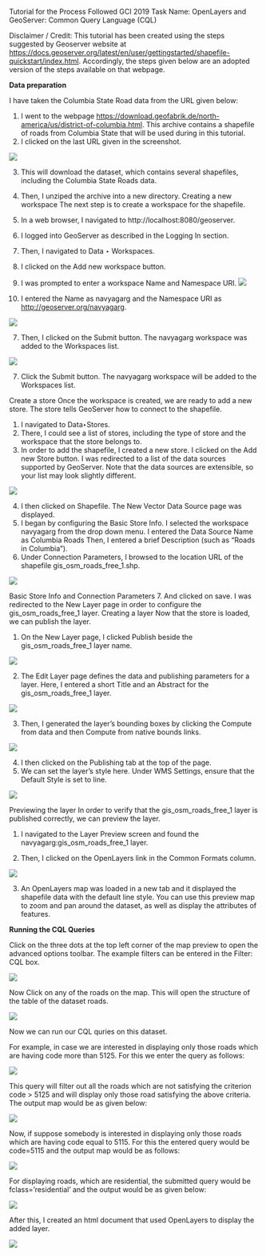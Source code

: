 Tutorial for the Process Followed
GCI 2019 Task Name: OpenLayers and GeoServer: Common Query Language (CQL)

Disclaimer / Credit: This tutorial has been created using the steps suggested by Geoserver website at https://docs.geoserver.org/latest/en/user/gettingstarted/shapefile-quickstart/index.html. Accordingly, the steps given below are an adopted version of the steps available on that webpage.

**Data preparation**

I have taken the Columbia State Road data from the URL given below:
1. I went to the webpage https://download.geofabrik.de/north-america/us/district-of-columbia.html. This archive contains a shapefile of roads from Columbia State that will be used during in this tutorial.
2. I clicked on the last URL given in the screenshot.

![](https://github.com/navgarg/gci-2019/blob/master/GeoServer-WMS/Images/0000.png)

3. This will download the dataset, which contains several shapefiles, including the Columbia State Roads data.
4. Then, I unziped the archive into a new directory.
Creating a new workspace
The next step is to create a workspace for the shapefile. 
1. In a web browser, I navigated to http://localhost:8080/geoserver.
2. I logged into GeoServer as described in the Logging In section.
3. Then, I navigated to Data ‣ Workspaces.

4. I clicked on the Add new workspace button.
5. I was prompted to enter a workspace Name and Namespace URI.
![](https://github.com/navgarg/gci-2019/blob/master/GeoServer-WMS/Images/geoserver4.png)
 
6. I entered the Name as navyagarg and the Namespace URI as http://geoserver.org/navyagarg.

![](https://github.com/navgarg/gci-2019/blob/master/GeoServer-WMS/Images/geoserver5.png)

7. Then, I clicked on the Submit button. The navyagarg workspace was added to the Workspaces list.

![](https://github.com/navgarg/gci-2019/blob/master/GeoServer-WMS/Images/geoserver5.png)
 
7. Click the Submit button. The navyagarg workspace will be added to the Workspaces list.


Create a store
Once the workspace is created, we are ready to add a new store. The store tells GeoServer how to connect to the shapefile.
1. I navigated to Data‣Stores.
2. There, I could see a list of stores, including the type of store and the workspace that the store belongs to.
3. In order to add the shapefile, I created a new store. I clicked on the Add new Store button. I was redirected to a list of the data sources supported by GeoServer. 
Note that the data sources are extensible, so your list may look slightly different.
 
 ![](https://github.com/navgarg/gci-2019/blob/master/GeoServer-WMS/Images/geoserver6.png)
 
4. I then clicked on Shapefile. The New Vector Data Source page was displayed.
5. I began by configuring the Basic Store Info.
I selected the workspace navyagarg from the drop down menu. 
I entered the Data Source Name as Columbia Roads 
Then, I entered a brief Description (such as “Roads in Columbia”). 
6. Under Connection Parameters, I browsed to the location URL of the shapefile gis_osm_roads_free_1.shp.

![](https://github.com/navgarg/gci-2019/blob/master/GeoServer-WMS/Images/geoserver7.png)
 
Basic Store Info and Connection Parameters
7. And clicked on save. I was redirected to the New Layer page in order to configure the gis_osm_roads_free_1 layer.
Creating a layer
Now that the store is loaded, we can publish the layer.
1. On the New Layer page, I clicked Publish beside the gis_osm_roads_free_1 layer name.
 
![](https://github.com/navgarg/gci-2019/blob/master/GeoServer-WMS/Images/geoserver8.png)
 
2. The Edit Layer page defines the data and publishing parameters for a layer. Here, I entered a short Title and an Abstract for the gis_osm_roads_free_1 layer.

![](https://github.com/navgarg/gci-2019/blob/master/GeoServer-WMS/Images/geoserver9.png)

3. Then, I generated the layer’s bounding boxes by clicking the Compute from data and then Compute from native bounds links.
 
![](https://github.com/navgarg/gci-2019/blob/master/GeoServer-WMS/Images/geoserver10.png)
 
4. I then clicked on the Publishing tab at the top of the page.
5. We can set the layer’s style here. Under WMS Settings, ensure that the Default Style is set to line.
 
![](https://github.com/navgarg/gci-2019/blob/master/GeoServer-WMS/Images/15.png)
 

Previewing the layer
In order to verify that the gis_osm_roads_free_1 layer is published correctly, we can preview the layer.
1. I navigated to the Layer Preview screen and found the navyagarg:gis_osm_roads_free_1 layer.

2. Then, I clicked on the OpenLayers link in the Common Formats column.

![](https://github.com/navgarg/gci-2019/blob/master/GeoServer-WMS/Images/013.png)

3. An OpenLayers map was loaded in a new tab and it displayed the shapefile data with the default line style. 
You can use this preview map to zoom and pan around the dataset, as well as display the attributes of features.


**Running the CQL Queries**

Click on the three dots at the top left corner of the map preview to open the advanced options toolbar. The example filters can be entered in the Filter: CQL box.

![](https://github.com/navgarg/gci-2019/blob/master/GeoServer-CQL/Images/007.png)

Now Click on any of the roads on the map. This will open the structure of the table of the dataset roads.

![](https://github.com/navgarg/gci-2019/blob/master/GeoServer-CQL/Images/008.png)

Now we can run our CQL quries on this dataset.

For example, in case we are interested in displaying only those roads which are having code more than 5125. For this we enter the query as follows:

![](https://github.com/navgarg/gci-2019/blob/master/GeoServer-CQL/Images/009.png)

This query will filter out all the roads which are not satisfying the criterion code > 5125 and will display only those road satisfying the above criteria.
The output map would be as given below:

![](https://github.com/navgarg/gci-2019/blob/master/GeoServer-CQL/Images/010.png)

Now, if suppose somebody is interested in displaying only those roads which are having code equal to 5115. For this the entered query would be code=5115 and the output map would be as follows:

![](https://github.com/navgarg/gci-2019/blob/master/GeoServer-CQL/Images/011.png)

For displaying roads, which are residential, the submitted query would be fclass=’residential’ and the output would be as given below:

![](https://github.com/navgarg/gci-2019/blob/master/GeoServer-CQL/Images/012.png)


After this, I created an html document that used OpenLayers to display the added layer.

![](https://github.com/navgarg/gci-2019/blob/master/GeoServer-WMS/Images/Map.png)
